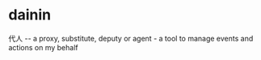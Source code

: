dainin
======

代人 -- a proxy, substitute, deputy or agent - a tool to manage events and actions on my behalf
